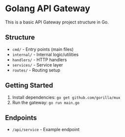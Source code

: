 # Golang API Gateway

This is a basic API Gateway project structure in Go.

## Structure
- `cmd/` - Entry points (main files)
- `internal/` - Internal logic/utilities
- `handlers/` - HTTP handlers
- `services/` - Service layer
- `routes/` - Routing setup

## Getting Started
1. Install dependencies: `go get github.com/gorilla/mux`
2. Run the gateway: `go run main.go`

## Endpoints
- `/api/service` - Example endpoint
